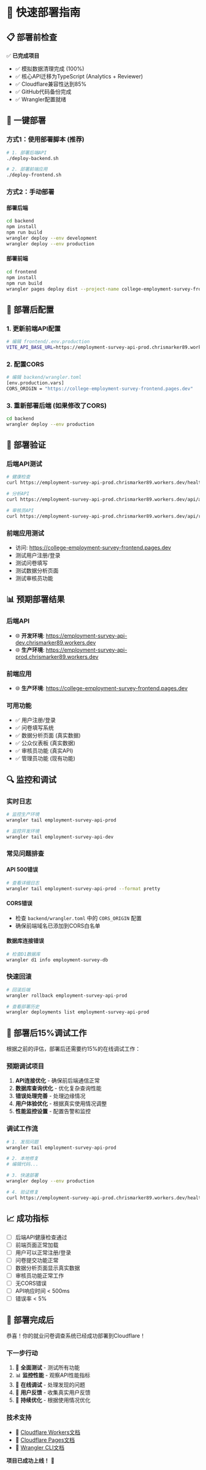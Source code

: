 # 🚀 快速部署指南

## 📋 **部署前检查**

✅ **已完成项目**
- ✅ 模拟数据清理完成 (100%)
- ✅ 核心API迁移为TypeScript (Analytics + Reviewer)
- ✅ Cloudflare兼容性达到85%
- ✅ GitHub代码备份完成
- ✅ Wrangler配置就绪

## 🚀 **一键部署**

### **方式1：使用部署脚本 (推荐)**

```bash
# 1. 部署后端API
./deploy-backend.sh

# 2. 部署前端应用
./deploy-frontend.sh
```

### **方式2：手动部署**

#### **部署后端**
```bash
cd backend
npm install
npm run build
wrangler deploy --env development
wrangler deploy --env production
```

#### **部署前端**
```bash
cd frontend
npm install
npm run build
wrangler pages deploy dist --project-name college-employment-survey-frontend
```

## 🔧 **部署后配置**

### **1. 更新前端API配置**
```bash
# 编辑 frontend/.env.production
VITE_API_BASE_URL=https://employment-survey-api-prod.chrismarker89.workers.dev
```

### **2. 配置CORS**
```bash
# 编辑 backend/wrangler.toml
[env.production.vars]
CORS_ORIGIN = "https://college-employment-survey-frontend.pages.dev"
```

### **3. 重新部署后端 (如果修改了CORS)**
```bash
cd backend
wrangler deploy --env production
```

## 🧪 **部署验证**

### **后端API测试**
```bash
# 健康检查
curl https://employment-survey-api-prod.chrismarker89.workers.dev/health

# 分析API
curl https://employment-survey-api-prod.chrismarker89.workers.dev/api/analytics/dashboard

# 审核员API
curl https://employment-survey-api-prod.chrismarker89.workers.dev/api/reviewer/stats
```

### **前端应用测试**
- 访问: https://college-employment-survey-frontend.pages.dev
- 测试用户注册/登录
- 测试问卷填写
- 测试数据分析页面
- 测试审核员功能

## 📊 **预期部署结果**

### **后端API**
- 🌐 **开发环境**: https://employment-survey-api-dev.chrismarker89.workers.dev
- 🌐 **生产环境**: https://employment-survey-api-prod.chrismarker89.workers.dev

### **前端应用**
- 🌐 **生产环境**: https://college-employment-survey-frontend.pages.dev

### **可用功能**
- ✅ 用户注册/登录
- ✅ 问卷填写系统
- ✅ 数据分析页面 (真实数据)
- ✅ 公众仪表板 (真实数据)
- ✅ 审核员功能 (真实API)
- ✅ 管理员功能 (现有功能)

## 🔍 **监控和调试**

### **实时日志**
```bash
# 监控生产环境
wrangler tail employment-survey-api-prod

# 监控开发环境
wrangler tail employment-survey-api-dev
```

### **常见问题排查**

#### **API 500错误**
```bash
# 查看详细日志
wrangler tail employment-survey-api-prod --format pretty
```

#### **CORS错误**
- 检查 `backend/wrangler.toml` 中的 `CORS_ORIGIN` 配置
- 确保前端域名已添加到CORS白名单

#### **数据库连接错误**
```bash
# 检查D1数据库
wrangler d1 info employment-survey-db
```

### **快速回滚**
```bash
# 回滚后端
wrangler rollback employment-survey-api-prod

# 查看部署历史
wrangler deployments list employment-survey-api-prod
```

## 🎯 **部署后15%调试工作**

根据之前的评估，部署后还需要约15%的在线调试工作：

### **预期调试项目**
1. **API连接优化** - 确保前后端通信正常
2. **数据库查询优化** - 优化复杂查询性能
3. **错误处理完善** - 处理边缘情况
4. **用户体验优化** - 根据真实使用情况调整
5. **性能监控设置** - 配置告警和监控

### **调试工作流**
```bash
# 1. 发现问题
wrangler tail employment-survey-api-prod

# 2. 本地修复
# 编辑代码...

# 3. 快速部署
wrangler deploy --env production

# 4. 验证修复
curl https://employment-survey-api-prod.chrismarker89.workers.dev/health
```

## 📈 **成功指标**

- [ ] 后端API健康检查通过
- [ ] 前端页面正常加载
- [ ] 用户可以正常注册/登录
- [ ] 问卷提交功能正常
- [ ] 数据分析页面显示真实数据
- [ ] 审核员功能正常工作
- [ ] 无CORS错误
- [ ] API响应时间 < 500ms
- [ ] 错误率 < 5%

## 🎉 **部署完成后**

恭喜！你的就业问卷调查系统已经成功部署到Cloudflare！

### **下一步行动**
1. 🧪 **全面测试** - 测试所有功能
2. 📊 **监控性能** - 观察API性能指标
3. 🔧 **在线调试** - 处理发现的问题
4. 👥 **用户反馈** - 收集真实用户反馈
5. 🚀 **持续优化** - 根据使用情况优化

### **技术支持**
- 📖 [Cloudflare Workers文档](https://developers.cloudflare.com/workers/)
- 📖 [Cloudflare Pages文档](https://developers.cloudflare.com/pages/)
- 🔧 [Wrangler CLI文档](https://developers.cloudflare.com/workers/wrangler/)

**项目已成功上线！** 🎉
